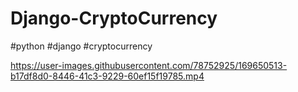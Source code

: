 # Django-CryptoCurrency
#python #django #cryptocurrency





https://user-images.githubusercontent.com/78752925/169650513-b17df8d0-8446-41c3-9229-60ef15f19785.mp4

